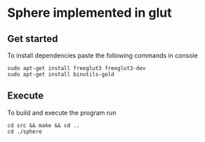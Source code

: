 # Sphere implemented in glut
## Get started
To install dependencies paste the following commands in console
```
sudo apt-get install freeglut3 freeglut3-dev
sudo apt-get install binutils-gold
```

## Execute
To build and execute the program run
```
cd src && make && cd ..
cd ./sphere 
```